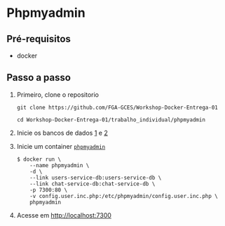 # Phpmyadmin

## Pré-requisitos

- docker

## Passo a passo

1. Primeiro, clone o repositorio

    ```console
    git clone https://github.com/FGA-GCES/Workshop-Docker-Entrega-01

    cd Workshop-Docker-Entrega-01/trabalho_individual/phpmyadmin
    ```

2. Inicie os bancos de dados [1](../chat-service/README.md) e [2](../users-service/README.md)

3. Inicie um container [`phpmyadmin`](https://hub.docker.com/r/phpmyadmin/phpmyadmin/)

    ```console
    $ docker run \
        --name phpmyadmin \
        -d \
        --link users-service-db:users-service-db \
        --link chat-service-db:chat-service-db \
        -p 7300:80 \
        -v config.user.inc.php:/etc/phpmyadmin/config.user.inc.php \
        phpmyadmin
    ```

4. Acesse em [http://localhost:7300](http://localhost:7300)
